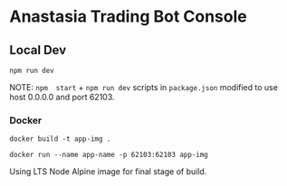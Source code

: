 # Anastasia Trading Bot Console

## Local Dev

`npm run dev`

NOTE: `npm  start` + `npm run dev` scripts in `package.json` modified to use host 0.0.0.0 and port 62103.

### Docker

`docker build -t app-img .`

`docker run --name app-name -p 62103:62103 app-img`

Using LTS Node Alpine image for final stage of build.